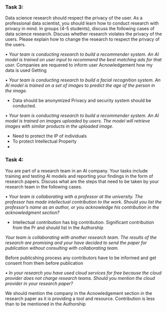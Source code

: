 ### Task 3:

Data science research should respect the privacy of the user. As a professional data scientist, you
should learn how to conduct research with privacy in mind.
In groups (4-5 students), discuss the following cases of data science research. Discuss whether
research violates the privacy of the users. Please explain how to change the research to respect the
privacy of the users.

*• Your team is conducting research to build a recommender system. An AI model is trained
on user input to recommend the best matching ads for that user.*
Companies are requered to inform user
Acnowledgement how my data is used
Getting 



*• Your team is conducting research to build a facial recognition system. An AI model is
trained on a set of images to predict the age of the person in the image.*

- Data should be anonymized 
Privacy and security system should be conducted.



*• Your team is conducting research to build a recommender system. An AI model is trained
on images uploaded by users. The model will retrieve images with similar products in the
uploaded image.*

- Need to protect the IP of individuals
- To protect Intellectual Property
- 



### Task 4:

You are part of a research team in an AI company. Your tasks include training and testing AI models
and reporting your findings in the form of research papers.
Discuss what are the steps that need to be taken by your research team in the following cases.

*• Your team is collaborating with a professor at the university. The professor has made
intellectual contribution to the work. Should you list the professor’s name as an author, or
you acknowledge his contribution in the acknowledgment section?*

- Intellectual contribution has big contribution. Significant contribution from the Pr and should list in the Authorship

*Your team is collaborating with another research team. The results of the research are
promising and your have decided to send the paper for publication without consulting with
collaborating team.*

Before publicshing process any contributors have to be informed and get consent from them before publication

*• In your research you have used cloud services for free because the cloud provider does not
charge research teams. Should you mention the cloud provider in your research paper?*

We should mention the company in the Acnowledgement section in the research paper as it is providing a tool and resource. 
Contribution is less than to be mentioned in the Authorship




